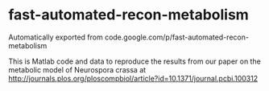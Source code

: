 # fast-automated-recon-metabolism
Automatically exported from code.google.com/p/fast-automated-recon-metabolism

This is Matlab code and data to reproduce the results from our paper on the metabolic model of Neurospora crassa at http://journals.plos.org/ploscompbiol/article?id=10.1371/journal.pcbi.100312
